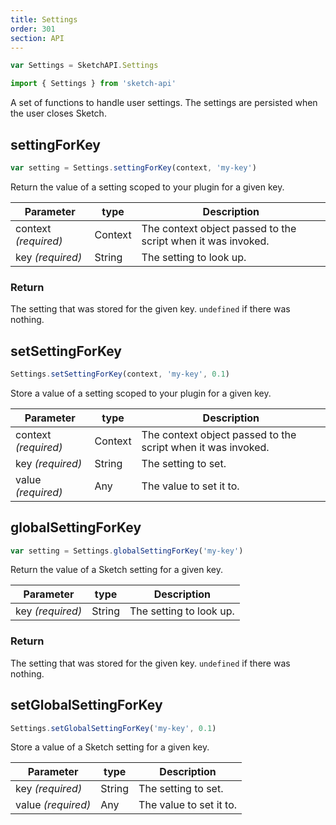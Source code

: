 ```yaml
---
title: Settings
order: 301
section: API
---
```


```js
var Settings = SketchAPI.Settings

import { Settings } from 'sketch-api'
```

A set of functions to handle user settings. The settings are persisted when the user closes Sketch.

## settingForKey

```js
var setting = Settings.settingForKey(context, 'my-key')
```

Return the value of a setting scoped to your plugin for a given key.

| Parameter            | type    | Description                                                  |
| -------------------- | ------- | ------------------------------------------------------------ |
| context _(required)_ | Context | The context object passed to the script when it was invoked. |
| key _(required)_     | String  | The setting to look up.                                      |

### Return

The setting that was stored for the given key. `undefined` if there was nothing.

## setSettingForKey

```js
Settings.setSettingForKey(context, 'my-key', 0.1)
```

Store a value of a setting scoped to your plugin for a given key.

| Parameter            | type    | Description                                                  |
| -------------------- | ------- | ------------------------------------------------------------ |
| context _(required)_ | Context | The context object passed to the script when it was invoked. |
| key _(required)_     | String  | The setting to set.                                          |
| value _(required)_   | Any     | The value to set it to.                                      |

## globalSettingForKey

```js
var setting = Settings.globalSettingForKey('my-key')
```

Return the value of a Sketch setting for a given key.

| Parameter        | type   | Description             |
| ---------------- | ------ | ----------------------- |
| key _(required)_ | String | The setting to look up. |

### Return

The setting that was stored for the given key. `undefined` if there was nothing.

## setGlobalSettingForKey

```js
Settings.setGlobalSettingForKey('my-key', 0.1)
```

Store a value of a Sketch setting for a given key.

| Parameter          | type   | Description             |
| ------------------ | ------ | ----------------------- |
| key _(required)_   | String | The setting to set.     |
| value _(required)_ | Any    | The value to set it to. |
